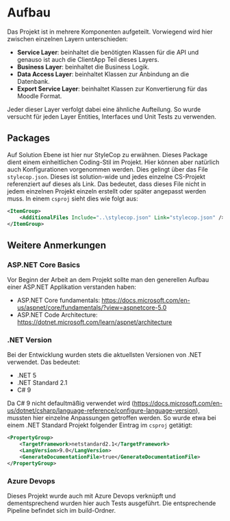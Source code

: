 # Aufbau

Das Projekt ist in mehrere Komponenten aufgeteilt. Vorwiegend wird hier zwischen einzelnen Layern unterschieden:

* **Service Layer**: beinhaltet die benötigten Klassen für die API und genauso ist auch die ClientApp Teil dieses Layers.
* **Business Layer**: beinhaltet die Business Logik.
* **Data Access Layer**: beinhaltet Klassen zur Anbindung an die Datenbank.
* **Export Service Layer**: beinhaltet Klassen zur Konvertierung für das Moodle Format.

Jeder dieser Layer verfolgt dabei eine ähnliche Aufteilung. So wurde versucht für jeden Layer Entities, Interfaces und Unit Tests zu verwenden.

## Packages

Auf Solution Ebene ist hier nur StyleCop zu erwähnen. Dieses Package dient einem einheitlichen Coding-Stil im Projekt. Hier können aber natürlich auch Konfigurationen vorgenommen werden. Dies gelingt über das File `stylecop.json`. Dieses ist solution-wide und jedes einzelne CS-Projekt referenziert auf dieses als Link. Das bedeutet, dass dieses File nicht in jedem einzelnen Projekt einzeln erstellt oder später angepasst werden muss. In einem `csproj` sieht dies wie folgt aus:

```xml
<ItemGroup>
    <AdditionalFiles Include="..\stylecop.json" Link="stylecop.json" />
</ItemGroup>
```

## Weitere Anmerkungen

### ASP.NET Core Basics

Vor Beginn der Arbeit an dem Projekt sollte man den generellen Aufbau einer ASP.NET Applikation verstanden haben:

* ASP.NET Core fundamentals: https://docs.microsoft.com/en-us/aspnet/core/fundamentals/?view=aspnetcore-5.0
* ASP.NET Code Architecture: https://dotnet.microsoft.com/learn/aspnet/architecture

### .NET Version

Bei der Entwicklung wurden stets die aktuellsten Versionen von .NET verwendet. Das bedeutet:

* .NET 5
* .NET Standard 2.1
* C# 9

Da C# 9 nicht defaultmäßig verwendet wird (<https://docs.microsoft.com/en-us/dotnet/csharp/language-reference/configure-language-version>), mussten hier einzelne Anpassungen getroffen werden. So wurde etwa bei einem .NET Standard Projekt folgender Eintrag im `csproj` getätigt:

```xml
<PropertyGroup>
    <TargetFramework>netstandard2.1</TargetFramework>
    <LangVersion>9.0</LangVersion>
    <GenerateDocumentationFile>true</GenerateDocumentationFile>
</PropertyGroup>
```

### Azure Devops

Dieses Projekt wurde auch mit Azure Devops verknüpft und dementsprechend wurden hier auch Tests ausgeführt. Die entsprechende Pipeline befindet sich im build-Ordner.
